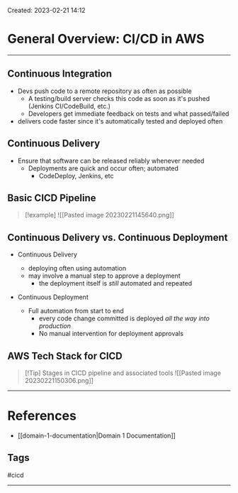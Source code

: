Created: 2023-02-21 14:12
# General Overview: CI/CD in AWS
---
## Continuous Integration
- Devs push code to a remote repository as often as possible
	- A testing/build server checks this code as soon as it's pushed (Jenkins CI/CodeBuild, etc.)
	- Developers get immediate feedback on tests and what passed/failed
- delivers code faster since it's automatically tested and deployed often

## Continuous Delivery
- Ensure that software can be released reliably whenever needed
	- Deployments are quick and occur often; automated
		- CodeDeploy, Jenkins, etc

## Basic CICD Pipeline
>[!example] 
>![[Pasted image 20230221145640.png]]

## Continuous Delivery vs. Continuous Deployment
- Continuous Delivery
	- deploying often using automation
	- may involve a manual step to approve a deployment
		- the deployment itself is _still_ automated and repeated

- Continuous Deployment
	- Full automation from start to end
		- every code change committed is deployed *all the way into production*
		- No manual intervention for deployment approvals

## AWS Tech Stack for CICD
>[!Tip] Stages in CICD pipeline and associated tools
>![[Pasted image 20230221150306.png]]

---
# References
- [[domain-1-documentation|Domain 1 Documentation]]

## Tags
#cicd  

---
